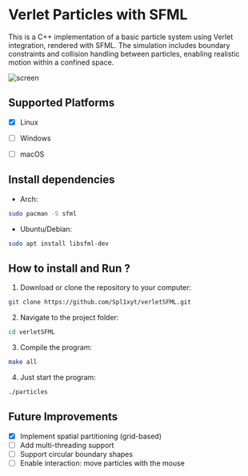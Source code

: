 # Verlet Particles with SFML

This is a C++ implementation of a basic particle system using Verlet integration, rendered with SFML. The simulation includes boundary constraints and collision handling between particles, enabling realistic motion within a confined space.

![screen](https://github.com/user-attachments/assets/3e7c964c-b9d2-4db4-8d0d-2243415b062e)

## Supported Platforms

- [x] Linux
- [ ] Windows
- [ ] macOS


## Install dependencies
- Arch:
```sh
sudo pacman -S sfml
```
- Ubuntu/Debian:
```sh
sudo apt install libsfml-dev
```


## How to install and Run ?

1. Download or clone the repository to your computer:
```sh
git clone https://github.com/Spl1xyt/verletSFML.git
```

2. Navigate to the project folder:
```sh
cd verletSFML
```

3. Compile the program:
```sh
make all
```

4. Just start the program:
```sh
./particles
```

## Future Improvements
- [x] Implement spatial partitioning (grid-based)
- [ ] Add multi-threading support
- [ ] Support circular boundary shapes
- [ ] Enable interaction: move particles with the mouse
